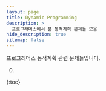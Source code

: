 ```yaml
---
layout: page
title: Dynamic Programming
description: >
  프로그래머스에서 푼 동적계획 문제들 모음
hide_description: true
sitemap: false
---
```

프로그래머스 동적계획 관련 문제들입니다.

0. 
{:toc}
